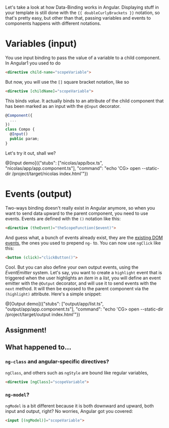 Let's take a look at how Data-Binding works in Angular. Displaying stuff in your template is still done with the `{{ doubleCurlyBrackets }}` notation, so that's pretty easy, but other than that, passing variables and events to components happens with different notations.

# Variables (input)

You use input binding to pass the value of a variable to a child component. In Angular1 you used to do

```html
<directive child-name="scopeVariable">
```

But now, you will use the `[]` square bracket notation, like so

```html
<directive [childName]="scopeVariable">
```

This binds *value*. It actually binds to an attribute of the child component that has been marked as an input with the `@Input` decorator.

```javascript
@Component({
  ...
})
class Compo {
  @Input()
  public param;
}
```

Let's try it out, shall we?

@[Input demo]({"stubs": ["nicolas/app/box.ts", "nicolas/app/app.component.ts"], "command": "echo 'CG> open --static-dir /project/target/nicolas index.html'"})

# Events (output)

Two-ways binding doesn't really exist in Angular anymore, so when you want to send data upward to the parent component, you need to use events. Events are defined with the `()` notation like this:

```html
<directive (theEvent)="theScopeFunction($event)">
```

And guess what, a bunch of events already exist, they are the [existing DOM events](https://www.w3schools.com/jsref/dom_obj_event.asp), the ones you used to prepend `ng-` to. You can now use `ngClick` like this:

```html
<button (click)="clickButton()">
```

Cool. But you can also define your own output events, using the *EventEmitter* system. Let's say, you want to create a `highlight` event that is triggered when the user highlights an *item* in a *list*, you will define an event emitter with the `@Output` decorator, and will use it to send events with the `next` method. It will then be exposed to the parent component via the `(highlight)` attribute. Here's a simple snippet:

@[Output demo]({"stubs": ["output/app/list.ts", "output/app/app.component.ts"], "command": "echo 'CG> open --static-dir /project/target/output index.html'"})

## Assignment!



## What happened to...

### `ng-class` and angular-specific directives?

`ngClass`, and others such as `ngStyle` are bound like regular variables,

```html
<directive [ngClass]="scopeVariable">
```

### `ng-model`?

`ngModel` is a bit different because it is both downward and upward, both input and output, right? No worries, Angular got you covered:

```html
<input [(ngModel)]="scopeVariable">
```

